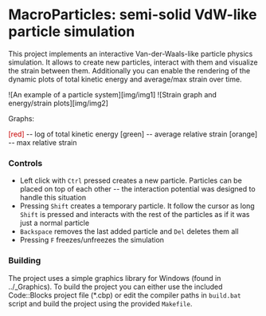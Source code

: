 # MacroParticles: semi-solid VdW-like particle simulation

This project implements an interactive Van-der-Waals-like particle physics simulation. It allows to create new particles, interact with them and visualize the strain between them. Additionally you can enable the rendering of the dynamic plots of total kinetic energy and average/max strain over time.

![An example of a particle system][img/img1]
![Strain graph and energy/strain plots][img/img2]

Graphs:

<span style="color:#C80000">[red]</span> -- log of total kinetic energy
[green] -- average relative strain
[orange] -- max relative strain

### Controls

- Left click with `Ctrl` pressed creates a new particle. Particles can be placed on top of each other -- the interaction potential was designed to handle this situation
- Pressing `Shift` creates a temporary particle. It follow the cursor as long `Shift` is pressed and interacts with the rest of the particles as if it was just a normal particle
- `Backspace` removes the last added particle and `Del` deletes them all
- Pressing `F` freezes/unfreezes the simulation

### Building

The project uses a simple graphics library for Windows (found in ../_Graphics). To build the project you can either use the included Code::Blocks project file (*.cbp) or edit the compiler paths in `build.bat` script and build the project using the provided `Makefile`.
